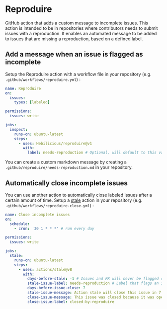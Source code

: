# Reproduire

GitHub action that adds a custom message to incomplete issues.
This action is intended to be in repositories where contributors needs to submit issues with a reproduction.
It enables an automated message to be added to issues that are missing a reproduction, based on a defined label.

## Add a message when an issue is flagged as incomplete

Setup the Reproduire action with a workflow file in your repository (e.g. `.github/workflows/reproduire.yml`) :

```yaml
name: Reproduire
on:
  issues:
    types: [labeled]

permissions:
  issues: write

jobs:
  inspect:
    runs-on: ubuntu-latest
    steps:
      - uses: Hebilicious/reproduire@v1
        with:
          label: needs-reproduction # Optional, will default to this value.
```

You can create a custom markdown message by creating a `.github/reproduire/needs-reproduction.md` in your repository.

## Automatically close incomplete issues

You can use another action to automatically close labeled issues after a certain amount of time.
Setup a [stale](https://github.com/actions/stale) action in your repository (e.g. `.github/workflows/reproduire-close.yml`) :

```yaml
name: Close incomplete issues
on:
  schedule:
    - cron: '30 1 * * *' # run every day

permissions:
  issues: write

jobs:
  stale:
    runs-on: ubuntu-latest
    steps:
      - uses: actions/stale@v8
        with:
          days-before-stale: -1 # Issues and PR will never be flagged stale automatically.
          stale-issue-label: needs-reproduction # Label that flags an issue as stale.
          days-before-issue-close: 7
          stale-issue-message: Action stale will close this issue in 7 days.
          close-issue-message: This issue was closed because it was open for 7 days without a valid reproduction.
          close-issue-label: closed-by-reproduire
```
